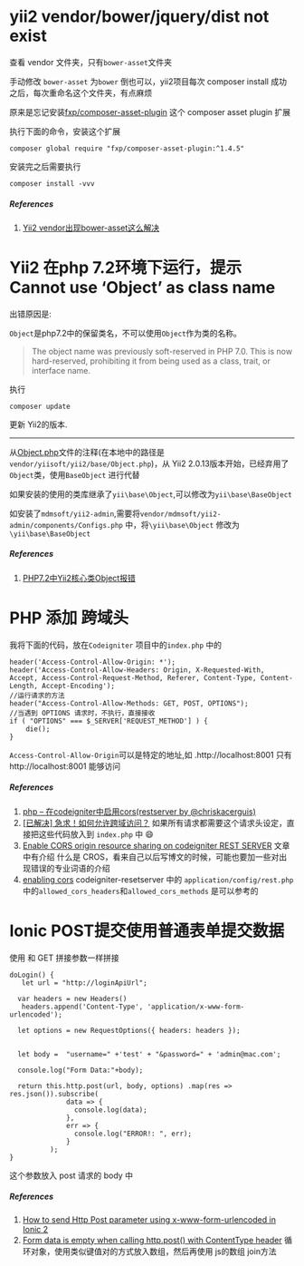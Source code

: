 # yii2 vendor/bower/jquery/dist not exist

查看 vendor 文件夹，只有`bower-asset`文件夹

手动修改 `bower-asset` 为`bower` 倒也可以，yii2项目每次 composer install 成功之后，每次重命名这个文件夹，有点麻烦

原来是忘记安装[fxp/composer-asset-plugin](https://packagist.org/packages/fxp/composer-asset-plugin) 这个 composer asset plugin 扩展

执行下面的命令，安装这个扩展

```
composer global require "fxp/composer-asset-plugin:^1.4.5"
```

安装完之后需要执行

```
composer install -vvv
```

##### References

1. [Yii2 vendor出现bower-asset这么解决](https://www.cnblogs.com/fengchi/p/5909211.html)



# Yii2 在php 7.2环境下运行，提示 Cannot use ‘Object’ as class name

出错原因是:

`Object`是php7.2中的保留类名，不可以使用`Object`作为类的名称。

> The object name was previously soft-reserved in PHP 7.0. This is now hard-reserved, prohibiting it from being used as a class, trait, or interface name.

执行

```
composer update
```

更新 Yii2的版本.

------

从[Object.php](https://github.com/yiisoft/yii2/blob/master/framework/base/Object.php)文件的注释(在本地中的路径是`vendor/yiisoft/yii2/base/Object.php`)，从 Yii2 2.0.13版本开始，已经弃用了 `Object`类，使用`BaseObject` 进行代替

如果安装的使用的类库继承了`yii\base\Object`,可以修改为`yii\base\BaseObject`

如安装了`mdmsoft/yii2-admin`,需要将`vendor/mdmsoft/yii2-admin/components/Configs.php` 中，将`\yii\base\Object` 修改为`\yii\base\BaseObject`


##### References
1. [PHP7.2中Yii2核心类Object报错](https://www.maoxuner.cn/2018/02/04/php7.2-yii2-object-conflict.html)


# PHP 添加 跨域头

我将下面的代码，放在`Codeigniter` 项目中的`index.php` 中的

```
header('Access-Control-Allow-Origin: *'); 
header('Access-Control-Allow-Headers: Origin, X-Requested-With, Accept, Access-Control-Request-Method, Referer, Content-Type, Content-Length, Accept-Encoding');
//运行请求的方法
header("Access-Control-Allow-Methods: GET, POST, OPTIONS");
//当遇到 OPTIONS 请求时，不执行，直接接收
if ( "OPTIONS" === $_SERVER['REQUEST_METHOD'] ) {
    die();
}
```

`Access-Control-Allow-Origin`可以是特定的地址,如 .http://localhost:8001 只有 http://localhost:8001 能够访问




##### References
1. [php – 在codeigniter中启用cors(restserver by @chriskacerguis)](https://codeday.me/bug/20190324/820754.html)
2. [[已解决] 急求！如何允许跨域访问？](https://codeigniter.org.cn/forums/thread-23955-1-1.html) 如果所有请求都需要这个请求头设定，直接把这些代码放入到  `index.php` 中 :smile:
3. [Enable CORS origin resource sharing on codeigniter REST SERVER](https://www.competa.com/blog/enable-cors-origin-resource-sharing-on-codeigniter-rest-server/) 文章中有介绍 什么是 CROS，看来自己以后写博文的时候，可能也要加一些对出现错误的专业词语的介绍
4. [enabling cors](https://github.com/chriskacerguis/codeigniter-restserver/issues/345#issuecomment-55420571) codeigniter-resetserver 中的 `application/config/rest.php` 中的`allowed_cors_headers`和`allowed_cors_methods` 是可以参考的

# Ionic POST提交使用普通表单提交数据

使用 和 GET 拼接参数一样拼接

```
doLogin() {
   let url = "http://loginApiUrl";

  var headers = new Headers()
   headers.append('Content-Type', 'application/x-www-form-urlencoded');

  let options = new RequestOptions({ headers: headers });


  let body =  "username=" +'test' + "&password=" + 'admin@mac.com';

  console.log("Form Data:"+body);

  return this.http.post(url, body, options) .map(res => res.json()).subscribe(
              data => {
                console.log(data);
              },
              err => {
                console.log("ERROR!: ", err);
              }
          );
}
```

这个参数放入 post 请求的 body 中

##### References
1. [How to send Http Post parameter using x-www-form-urlencoded in Ionic 2
](https://stackoverflow.com/a/49173525)
2. [Form data is empty when calling http.post() with ContentType header](https://github.com/angular/angular/issues/13241#issuecomment-264905597) 循环对象，使用类似键值对的方式放入数组，然后再使用 js的数组 join方法

